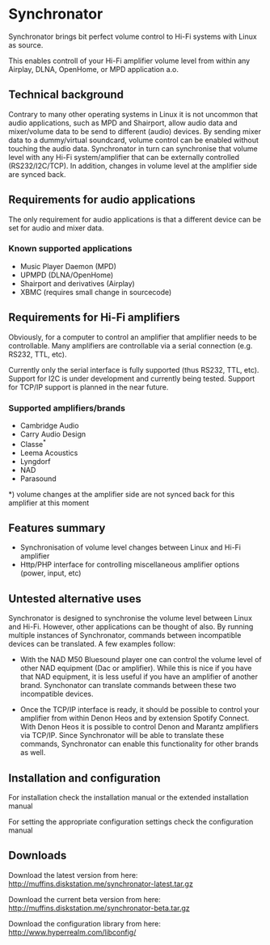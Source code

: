 # Synchronator

Synchronator brings bit perfect volume control to Hi-Fi systems with Linux as source. 

This enables controll of your Hi-Fi amplifier volume level from within any Airplay, DLNA, OpenHome, or MPD application a.o.


## Technical background

Contrary to many other operating systems in Linux it is not uncommon that audio applications, such as MPD and Shairport, allow audio data and mixer/volume data to be send to different (audio) devices. By sending mixer data to a dummy/virtual soundcard, volume control can be enabled without touching the audio data. Synchronator in turn can synchronise that volume level with any Hi-Fi system/amplifier that can be externally controlled (RS232/I2C/TCP). In addition, changes in volume level at the amplifier side are synced back.


## Requirements for audio applications

The only requirement for audio applications is that a different device can be set for audio and mixer data.

### Known supported applications
- Music Player Daemon (MPD)
- UPMPD (DLNA/OpenHome)
- Shairport and derivatives (Airplay)
- XBMC (requires small change in sourcecode)


## Requirements for Hi-Fi amplifiers

Obviously, for a computer to control an amplifier that amplifier needs to be controllable. Many amplifiers are controllable via a serial connection (e.g. RS232, TTL, etc). 

Currently only the serial interface is fully supported (thus RS232, TTL, etc). Support for I2C is under development and currently being tested. Support for TCP/IP support is planned in the near future.

### Supported amplifiers/brands
- Cambridge Audio
- Carry Audio Design
- Classe<sup>*</sup>
- Leema Acoustics
- Lyngdorf
- NAD
- Parasound

*) volume changes at the amplifier side are not synced back for this amplifier at this moment


## Features summary

- Synchronisation of volume level changes between Linux and Hi-Fi amplifier
- Http/PHP interface for controlling miscellaneous amplifier options (power, input, etc)

## Untested alternative uses

Synchronator is designed to synchronise the volume level between Linux and Hi-Fi. However, other applications can be thought of also. By running multiple instances of Synchronator, commands between incompatible devices can be translated. A few examples follow:

- With the NAD M50 Bluesound player one can control the volume level of other NAD equipment (Dac or amplifier). While this is nice if you have that NAD equipment, it is less useful if you have an amplifier of another brand. Synchonator can translate commands between these two incompatible devices.

- Once the TCP/IP interface is ready, it should be possible to control your amplifier from within Denon Heos and by extension Spotify Connect. With Denon Heos it is possible to control Denon and Marantz amplifiers via TCP/IP. Since Synchronator will be able to translate these commands, Synchronator can enable this functionality for other brands as well.

## Installation and configuration

For installation check the installation manual or the extended installation manual

For setting the appropriate configuration settings check the configuration manual

## Downloads

Download the latest version from here:
http://muffins.diskstation.me/synchronator-latest.tar.gz

Download the current beta version from here:
http://muffins.diskstation.me/synchronator-beta.tar.gz

Download the configuration library from here:
http://www.hyperrealm.com/libconfig/